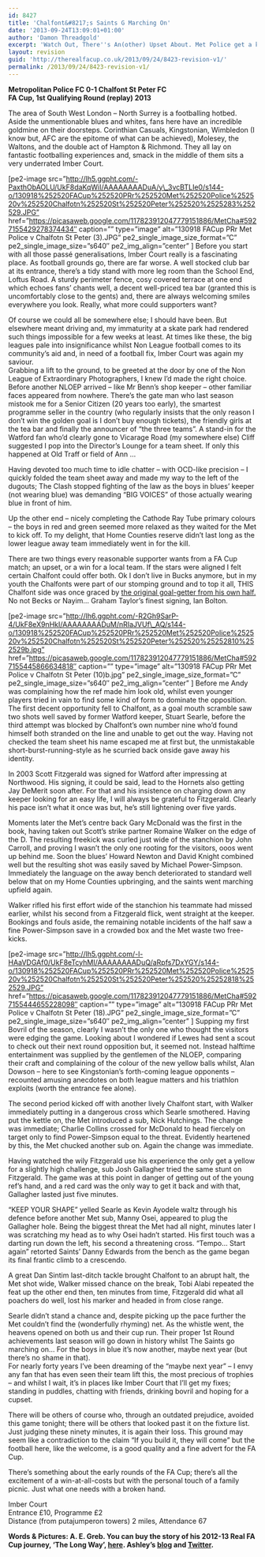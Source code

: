 ```yaml
---
id: 8427
title: 'Chalfont&#8217;s Saints G Marching On'
date: '2013-09-24T13:09:01+01:00'
author: 'Damon Threadgold'
excerpt: 'Watch Out, There''s An(other) Upset About. Met Police get a kick in the Chalfonts, by A. E. Greb, otherwise known as putajumperon!'
layout: revision
guid: 'http://therealfacup.co.uk/2013/09/24/8423-revision-v1/'
permalink: /2013/09/24/8423-revision-v1/
---
```


**Metropolitan Police FC 0-1 Chalfont St Peter FC**  
**FA Cup, 1st Qualifying Round (replay) 2013**

The area of South West London – North Surrey is a footballing hotbed. Aside the unmentionable blues and whites, fans here have an incredible goldmine on their doorsteps. Corinthian Casuals, Kingstonian, Wimbledon (I know but, AFC are the epitome of what can be achieved), Molesey, the Waltons, and the double act of Hampton &amp; Richmond. They all lay on fantastic footballing experiences and, smack in the middle of them sits a very underrated Imber Court.

\[pe2-image src=”http://lh5.ggpht.com/-PaxthObAOLU/UkF8daKqWiI/AAAAAAAADuA/y\_3vcBTLIe0/s144-o/130918%252520FACup%252520PRr%252520Met%252520Police%252520v%252520Chalfotn%252520St%252520Peter%252520%2525283%252529.JPG” href=”https://picasaweb.google.com/117823912047779151886/MetCha#5927155429278374434″ caption=”” type=”image” alt=”130918 FACup PRr Met Police v Chalfotn St Peter (3).JPG” pe2\_single\_image\_size\_format=”C” pe2\_single\_image\_size=”s640″ pe2\_img\_align=”center” \] Before you start with all those passé generalisations, Imber Court really is a fascinating place. As football grounds go, there are far worse. A well stocked club bar at its entrance, there’s a tidy stand with more leg room than the School End, Loftus Road. A sturdy perimeter fence, cosy covered terrace at one end which echoes fans’ chants well, a decent well-priced tea bar (granted this is uncomfortably close to the gents) and, there are always welcoming smiles everywhere you look. Really, what more could supporters want?

Of course we could all be somewhere else; I should have been. But elsewhere meant driving and, my immaturity at a skate park had rendered such things impossible for a few weeks at least. At times like these, the big leagues pale into insignificance whilst Non League football comes to its community’s aid and, in need of a football fix, Imber Court was again my saviour.  
Grabbing a lift to the ground, to be greeted at the door by one of the Non League of Extraordinary Photographers, I knew I’d made the right choice. Before another NLOEP arrived – like Mr Benn’s shop keeper – other familiar faces appeared from nowhere. There’s the gate man who last season mistook me for a Senior Citizen (20 years too early), the smartest programme seller in the country (who regularly insists that the only reason I don’t win the golden goal is I don’t buy enough tickets), the friendly girls at the tea bar and finally the announcer of “the three teams”. A stand-in for the Watford fan who’d clearly gone to Vicarage Road (my somewhere else) Cliff suggested I pop into the Director’s Lounge for a team sheet. If only this happened at Old Traff or field of Ann …

Having devoted too much time to idle chatter – with OCD-like precision – I quickly folded the team sheet away and made my way to the left of the dugouts; The Clash stopped fighting of the law as the boys in blues’ keeper (not wearing blue) was demanding “BIG VOICES” of those actually wearing blue in front of him.

Up the other end – nicely completing the Cathode Ray Tube primary colours – the boys in red and green seemed more relaxed as they waited for the Met to kick off. To my delight, that Home Counties reserve didn’t last long as the lower league away team immediately went in for the kill.

There are two things every reasonable supporter wants from a FA Cup match; an upset, or a win for a local team. If the stars were aligned I felt certain Chalfont could offer both. Ok I don’t live in Bucks anymore, but in my youth the Chalfonts were part of our stomping ground and to top it all, THIS Chalfont side was once graced by [the original goal-getter from his own half.](http://www.youtube.com/watch?v=f-W6_gZH37Q) No not Becks or Nayim… Graham Taylor’s finest signing, Ian Bolton.

\[pe2-image src=”http://lh6.ggpht.com/-R2Gh9SarP-4/UkF8eX9nHkI/AAAAAAAADuM/nRIaJVUf\_AQ/s144-o/130918%252520FACup%252520PRr%252520Met%252520Police%252520v%252520Chalfotn%252520St%252520Peter%252520%25252810%252529b.jpg” href=”https://picasaweb.google.com/117823912047779151886/MetCha#5927155445866634818″ caption=”” type=”image” alt=”130918 FACup PRr Met Police v Chalfotn St Peter (10)b.jpg” pe2\_single\_image\_size\_format=”C” pe2\_single\_image\_size=”s640″ pe2\_img\_align=”center” \] Before me Andy was complaining how the ref made him look old, whilst even younger players tried in vain to find some kind of form to dominate the opposition. The first decent opportunity fell to Chalfont, as a goal mouth scramble saw two shots well saved by former Watford keeper, Stuart Searle, before the third attempt was blocked by Chalfont’s own number nine who’d found himself both stranded on the line and unable to get out the way. Having not checked the team sheet his name escaped me at first but, the unmistakable short-burst-running-style as he scurried back onside gave away his identity.

In 2003 Scott Fitzgerald was signed for Watford after impressing at Northwood. His signing, it could be said, lead to the Hornets also getting Jay DeMerit soon after. For that and his insistence on charging down any keeper looking for an easy life, I will always be grateful to Fitzgerald. Clearly his pace isn’t what it once was but, he’s still lightening over five yards.

Moments later the Met’s centre back Gary McDonald was the first in the book, having taken out Scott’s strike partner Romaine Walker on the edge of the D. The resulting freekick was curled just wide of the stanchion by John Carroll, and proving I wasn’t the only one rooting for the visitors, ooos went up behind me. Soon the blues’ Howard Newton and David Knight combined well but the resulting shot was easily saved by Michael Power-Simpson. Immediately the language on the away bench deteriorated to standard well below that on my Home Counties upbringing, and the saints went marching upfield again.

Walker rifled his first effort wide of the stanchion his teammate had missed earlier, whilst his second from a Fitzgerald flick, went straight at the keeper. Bookings and fouls aside, the remaining notable incidents of the half saw a fine Power-Simpson save in a crowded box and the Met waste two free-kicks.

\[pe2-image src=”http://lh5.ggpht.com/-l-HAaVDGAf0/UkF8eTcyhMI/AAAAAAAADuQ/aRpfs7DxYGY/s144-o/130918%252520FACup%252520PRr%252520Met%252520Police%252520v%252520Chalfotn%252520St%252520Peter%252520%25252818%252529.JPG” href=”https://picasaweb.google.com/117823912047779151886/MetCha#5927155444655228098″ caption=”” type=”image” alt=”130918 FACup PRr Met Police v Chalfotn St Peter (18).JPG” pe2\_single\_image\_size\_format=”C” pe2\_single\_image\_size=”s640″ pe2\_img\_align=”center” \] Supping my first Bovril of the season, clearly I wasn’t the only one who thought the visitors were edging the game. Looking about I wondered if Lewes had sent a scout to check out their next round opposition but, it seemed not. Instead halftime entertainment was supplied by the gentlemen of the NLOEP, comparing their craft and complaining of the colour of the new yellow balls whilst, Alan Dowson – here to see Kingstonian’s forth-coming league opponents – recounted amusing anecdotes on both league matters and his triathlon exploits (worth the entrance fee alone).

The second period kicked off with another lively Chalfont start, with Walker immediately putting in a dangerous cross which Searle smothered. Having put the kettle on, the Met introduced a sub, Nick Hutchings. The change was immediate; Charlie Collins crossed for McDonald to head fiercely on target only to find Power-Simpson equal to the threat. Evidently heartened by this, the Met chucked another sub on. Again the change was immediate.

Having watched the wily Fitzgerald use his experience the only get a yellow for a slightly high challenge, sub Josh Gallagher tried the same stunt on Fitzgerald. The game was at this point in danger of getting out of the young ref’s hand, and a red card was the only way to get it back and with that, Gallagher lasted just five minutes.

“KEEP YOUR SHAPE” yelled Searle as Kevin Ayodele waltz through his defence before another Met sub, Manny Osei, appeared to plug the Gallagher hole. Being the biggest threat the Met had all night, minutes later I was scratching my head as to why Osei hadn’t started. His first touch was a darting run down the left, his second a threatening cross. “Tempo… Start again” retorted Saints’ Danny Edwards from the bench as the game began its final frantic climb to a crescendo.

A great Dan Sintim last-ditch tackle brought Chalfont to an abrupt halt, the Met shot wide, Walker missed chance on the break, Tobi Alabi repeated the feat up the other end then, ten minutes from time, Fitzgerald did what all poachers do well, lost his marker and headed in from close range.

Searle didn’t stand a chance and, despite picking up the pace further the Met couldn’t find the (wonderfully rhyming) net. As the whistle went, the heavens opened on both us and their cup run. Their proper 1st Round achievements last season will go down in history whilst The Saints go marching on… For the boys in blue it’s now another, maybe next year (but there’s no shame in that).  
For nearly forty years I’ve been dreaming of the “maybe next year” – I envy any fan that has even seen their team lift this, the most precious of trophies – and whilst I wait, it’s in places like Imber Court that I’ll get my fixes; standing in puddles, chatting with friends, drinking bovril and hoping for a cupset.

There will be others of course who, through an outdated prejudice, avoided this game tonight; there will be others that looked past it on the fixture list. Just judging these ninety minutes, it is again their loss. This ground may seem like a contradiction to the claim “If you build it, they will come” but the football here, like the welcome, is a good quality and a fine advert for the FA Cup.

There’s something about the early rounds of the FA Cup; there’s all the excitement of a win-at-all-costs but with the personal touch of a family picnic. Just what one needs with a broken hand.

Imber Court  
Entrance £10, Programme £2  
Distance (from putajumperon towers) 2 miles, Attendance 67

**Words &amp; Pictures: A. E. Greb. You can buy the story of his 2012-13 Real FA Cup journey, ‘The Long Way’, [here](http://wholepoint.jimdo.com/8-the-long-way/). Ashley’s [blog](http://putajumperon.wordpress.com/) and [Twitter](https://twitter.com/putajumperon).**
